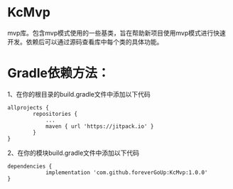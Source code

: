 # KcMvp
mvp库。包含mvp模式使用的一些基类，旨在帮助新项目使用mvp模式进行快速开发。依赖后可以通过源码查看库中每个类的具体功能。

# Gradle依赖方法：
1、在你的根目录的build.gradle文件中添加以下代码
```
allprojects {
		repositories {
			...
			maven { url 'https://jitpack.io' }
		}
}
```

2、在你的模块build.gradle文件中添加以下代码
```
dependencies {
	        implementation 'com.github.foreverGoUp:KcMvp:1.0.0'
}
```
